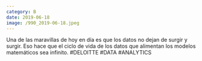 ```yaml
--- 
category: B 
date: 2019-06-18 
image: /990_2019-06-18.jpeg 
--- 
```


Una de las maravillas de hoy en día es que los datos no dejan de surgir y surgir. Eso hace que el ciclo de vida de los datos que alimentan los modelos matemáticos sea infinito. #DELOITTE #DATA #ANALYTICS